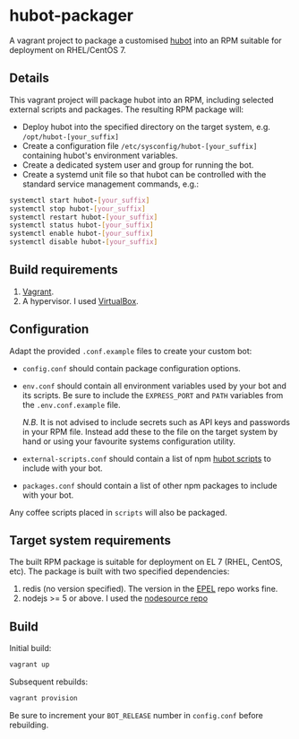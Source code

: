# hubot-packager
A vagrant project to package a customised [hubot](https://hubot.github.com/)
into an RPM suitable for deployment on RHEL/CentOS 7.

## Details
This vagrant project will package hubot into an RPM, including selected external
scripts and packages.  The resulting RPM package will:

  - Deploy hubot into the specified directory on the target system, e.g. 
    `/opt/hubot-[your_suffix]`
  - Create a configuration file `/etc/sysconfig/hubot-[your_suffix]` containing
    hubot's environment variables.
  - Create a dedicated system user and group for running the bot.
  - Create a systemd unit file so that hubot can be controlled with the standard
    service management commands, e.g.:

```bash
systemctl start hubot-[your_suffix]
systemctl stop hubot-[your_suffix]
systemctl restart hubot-[your_suffix]
systemctl status hubot-[your_suffix]
systemctl enable hubot-[your_suffix]
systemctl disable hubot-[your_suffix]
```

## Build requirements

1. [Vagrant](https://www.vagrantup.com/).
2. A hypervisor. I used [VirtualBox](https://www.virtualbox.org/).

## Configuration
Adapt the provided `.conf.example` files to create your custom bot:

 - `config.conf` should contain package configuration options.
 
 - `env.conf` should contain all environment variables used by your bot and its
   scripts.  Be sure to include the `EXPRESS_PORT` and `PATH` variables from the
   `.env.conf.example` file.
   
   *N.B.* It is not advised to include secrets such as
   API keys and passwords in your RPM file. Instead add these to the file on the
   target system by hand or using your favourite systems configuration utility.
   
 - `external-scripts.conf` should contain a list of npm
   [hubot scripts](https://www.npmjs.com/search?q=hubot) to include with your
   bot.
 
 - `packages.conf` should contain a list of other npm packages to include with
   your bot.

Any coffee scripts placed in `scripts` will also be packaged.
 
## Target system requirements
The built RPM package is suitable for deployment on EL 7 (RHEL, CentOS, etc).
The package is built with two specified dependencies:

1. redis (no version specified).  The version in the
[EPEL](https://fedoraproject.org/wiki/EPEL) repo works fine.
2. nodejs >= 5 or above. I used the
[nodesource repo](https://rpm.nodesource.com/pub_5.x/el/7/x86_64/)

## Build

Initial build:

```bash
vagrant up
```
Subsequent rebuilds:

```bash
vagrant provision
```

Be sure to increment your `BOT_RELEASE` number in `config.conf` before
rebuilding.
